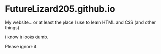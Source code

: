 # FutureLizard205.github.io
My website... or at least the place I use to learn HTML and CSS (and other things)
<p> I know it looks dumb.
<p> Please ignore it.
